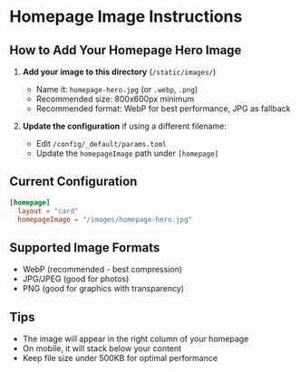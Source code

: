 # Homepage Image Instructions

## How to Add Your Homepage Hero Image

1. **Add your image to this directory** (`/static/images/`)
   - Name it: `homepage-hero.jpg` (or `.webp`, `.png`)
   - Recommended size: 800x600px minimum
   - Recommended format: WebP for best performance, JPG as fallback

2. **Update the configuration** if using a different filename:
   - Edit `/config/_default/params.toml`
   - Update the `homepageImage` path under `[homepage]`

## Current Configuration
```toml
[homepage]
  layout = "card"
  homepageImage = "/images/homepage-hero.jpg"
```

## Supported Image Formats
- WebP (recommended - best compression)
- JPG/JPEG (good for photos)
- PNG (good for graphics with transparency)

## Tips
- The image will appear in the right column of your homepage
- On mobile, it will stack below your content
- Keep file size under 500KB for optimal performance